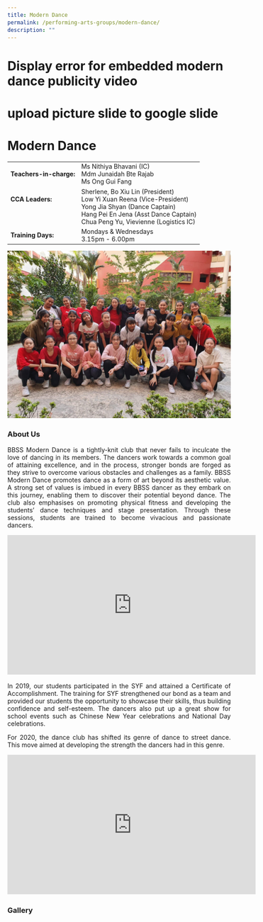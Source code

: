 ```yaml
---
title: Modern Dance
permalink: /performing-arts-groups/modern-dance/
description: ""
---
```

# Display error for embedded modern dance publicity video
# upload picture slide to google slide

# Modern Dance

|                          |               |
|--------------------------|-----------|
| **Teachers-in-charge:**      | Ms Nithiya Bhavani (IC)<br>Mdm Junaidah Bte Rajab<br>Ms Ong Gui Fang                                                                                                                        |
| **CCA Leaders:**<br><br><br> | Sherlene, Bo Xiu Lin (President)<br>Low Yi Xuan Reena (Vice-President)<br>Yong Jia Shyan (Dance Captain)<br>Hang Pei En Jena (Asst Dance Captain)<br>Chua Peng Yu, Vievienne (Logistics IC) |
| **Training Days:**          | Mondays & Wednesdays<br>3.15pm - 6.00pm                               |

![](/images/Our%20BBSS%20Experience/Cca/Performing%20arts/Arts%20Carnival.jpeg)

### About Us

<p style="text-align: justify;">BBSS Modern Dance is a tightly-knit club that never fails to inculcate the love of dancing in its members. The dancers work towards a common goal of attaining excellence, and in the process, stronger bonds are forged as they strive to overcome various obstacles and challenges as a family. BBSS Modern Dance promotes dance as a form of art beyond its aesthetic value. A strong set of values is imbued in every BBSS dancer as they embark on this journey, enabling them to discover their potential beyond dance. The club also emphasises on promoting physical fitness and developing the students’ dance techniques and stage presentation. Through these sessions, students are trained to become vivacious and passionate dancers.</p>

<iframe width="560" height="315" src="https://www.youtube.com/embed/t0foL63cdzo" title="BBSS Modern Dance Publicity Video" frameborder="0" allow="accelerometer; autoplay; clipboard-write; encrypted-media; gyroscope; picture-in-picture" allowfullscreen></iframe>

<p style="text-align: justify;">In 2019, our students participated in the SYF and attained a Certificate of Accomplishment. The training for SYF strengthened our bond as a team and provided our students the opportunity to showcase their skills, thus building confidence and self-esteem. The dancers also put up a great show for school events such as Chinese New Year celebrations and National Day celebrations.</p>

<p style="text-align: justify;">For 2020, the dance club has shifted its genre of dance to street dance. This move aimed at developing the strength the dancers had in this genre.</p>

<iframe width="560" height="315" src="https://www.youtube.com/embed/tBjFLC9-aFo" title="BBSS Modern Dance -The Straits Times-The art of staging a fight" frameborder="0" allow="accelerometer; autoplay; clipboard-write; encrypted-media; gyroscope; picture-in-picture" allowfullscreen></iframe>

### Gallery